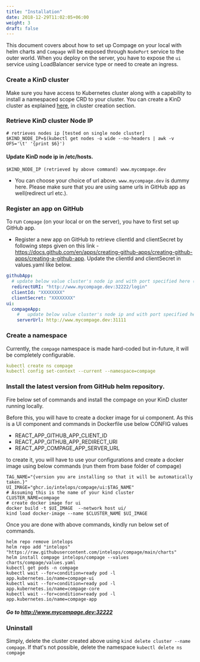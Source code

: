 ```yaml
---
title: "Installation"
date: 2018-12-29T11:02:05+06:00
weight: 3
draft: false
---
```


This document covers about how to set up Compage on your local with helm charts and `Compage` will be exposed
through `NodePort` service to the outer world. When you deploy
on
the server, you have to expose the `ui` service using LoadBalancer service type or need to create an ingress.

### Create a KinD cluster

Make sure you have access to Kubernetes cluster along with a capability to install a namespaced scope CRD to your
cluster.
You can create a KinD cluster as explained [here](https://github.com/intelops/compage/blob/main/CONTRIBUTING.md), in
cluster creation section.

### Retrieve KinD cluster Node IP

```shell
# retrieves nodes ip [tested on single node cluster]
$KIND_NODE_IP=$(kubectl get nodes -o wide --no-headers | awk -v OFS='\t' '{print $6}')
```

#### Update KinD node ip in /etc/hosts.

```shell
$KIND_NODE_IP (retrieved by above command) www.mycompage.dev
```

- You can choose your choice of url above. `www.mycompage.dev` is dummy here. Please make sure that you are using same
  urls in GitHub app as well(redirect url etc.).

### Register an app on GitHub

To run `Compage` (on your local or on the server), you have to first set up GitHub app.

- Register a new app on GitHub to retrieve clientId and clientSecret by following steps given on this
  link - https://docs.github.com/en/apps/creating-github-apps/creating-github-apps/creating-a-github-app.
  Update the clientId and clientSecret in values.yaml like below.

```yaml
githubApp:
  # update below value cluster's node ip and with port specified here (.Values.ui.service.nodePort)
  redirectURI: "http://www.mycompage.dev:32222/login"
  clientId: "XXXXXXXX"
  clientSecret: "XXXXXXXX"
ui:
  compageApp:
    #   update below value cluster's node ip and with port specified here (.Values.app.service.nodePort)
    serverUrl: http://www.mycompage.dev:31111
```

### Create a namespace

Currently, the `compage` namespace is made hard-coded but in-future, it will be completely configurable.

```yaml
kubectl create ns compage
kubectl config set-context --current --namespace=compage
```

### Install the latest version from GitHub helm repository.

Fire below set of commands and install the compage on your KinD cluster running locally.

Before this, you will have to create a docker image for ui component. As this is a UI component and commands in
Dockerfile use below CONFIG values

- REACT_APP_GITHUB_APP_CLIENT_ID
- REACT_APP_GITHUB_APP_REDIRECT_URI
- REACT_APP_COMPAGE_APP_SERVER_URL

to create it, you will have to use your configurations and create a docker image using below commands (run them from base folder of compage)

```shell
TAG_NAME="{version you are installing so that it will be automatically taken.}"
UI_IMAGE="ghcr.io/intelops/compage/ui:$TAG_NAME"
# Assuming this is the name of your kind cluster
CLUSTER_NAME=compage
# create docker image for ui
docker build -t $UI_IMAGE  --network host ui/
kind load docker-image --name $CLUSTER_NAME $UI_IMAGE
```

Once you are done with above commands, kindly run below set of commands. 

```shell
helm repo remove intelops
helm repo add "intelops" "https://raw.githubusercontent.com/intelops/compage/main/charts"
helm install compage intelops/compage --values charts/compage/values.yaml
kubectl get pods -n compage
kubectl wait --for=condition=ready pod -l app.kubernetes.io/name=compage-ui
kubectl wait --for=condition=ready pod -l app.kubernetes.io/name=compage-core
kubectl wait --for=condition=ready pod -l app.kubernetes.io/name=compage-app
```

##### Go to http://www.mycompage.dev:32222

### Uninstall

Simply, delete the cluster created above using `kind delete cluster --name compage`. If that's not possible, delete the
namespace `kubectl delete ns compage`